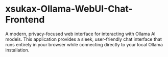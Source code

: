 # xsukax-Ollama-WebUI-Chat-Frontend
A modern, privacy-focused web interface for interacting with Ollama AI models. This application provides a sleek, user-friendly chat interface that runs entirely in your browser while connecting directly to your local Ollama installation.
